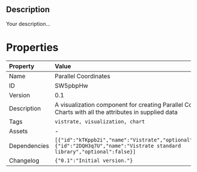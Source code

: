 <h2>Description</h2><p>Your description...</p>

# Properties

| Property | Value |
| :--- | :--- |
| Name | Parallel Coordinates |
| ID | SW5pbpHw |
| Version | 0.1 |
| Description | A visualization component for creating Parallel Coordinate Charts with all the attributes in supplied data |
| Tags | `vistrate, visualization, chart` |
| Assets | - |
| Dependencies | `[{"id":"kTKppb2i","name":"Vistrate","optional":false},{"id":"2DQH3q7U","name":"Vistrate standard library","optional":false}]` |
| Changelog | `{"0.1":"Initial version."}` |